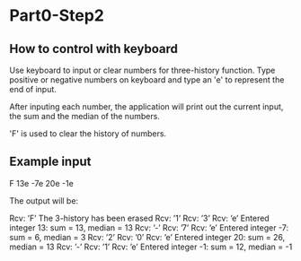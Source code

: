# Part0-Step2
## How to control with keyboard
Use keyboard to input or clear numbers for three-history function. Type positive or negative numbers on keyboard and type an 'e' to represent the end of input. 

After inputing each number, the application will print out the current input, the sum and the median of the numbers.

'F' is used to clear the history of numbers. 

## Example input
F 13e -7e 20e -1e

The output will be:

Rcv: ’F’
The 3-history has been erased
Rcv: ’1’
Rcv: ’3’
Rcv: ’e’
Entered integer 13: sum = 13, median = 13
Rcv: ’-’
Rcv: ’7’
Rcv: ’e’
Entered integer -7: sum = 6, median = 3
Rcv: ’2’
Rcv: ’0’
Rcv: ’e’
Entered integer 20: sum = 26, median = 13
Rcv: ’-’
Rcv: ’1’
Rcv: ’e’
Entered integer -1: sum = 12, median = -1
